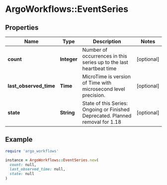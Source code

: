 # ArgoWorkflows::EventSeries

## Properties

| Name | Type | Description | Notes |
| ---- | ---- | ----------- | ----- |
| **count** | **Integer** | Number of occurrences in this series up to the last heartbeat time | [optional] |
| **last_observed_time** | **Time** | MicroTime is version of Time with microsecond level precision. | [optional] |
| **state** | **String** | State of this Series: Ongoing or Finished Deprecated. Planned removal for 1.18 | [optional] |

## Example

```ruby
require 'argo_workflows'

instance = ArgoWorkflows::EventSeries.new(
  count: null,
  last_observed_time: null,
  state: null
)
```

